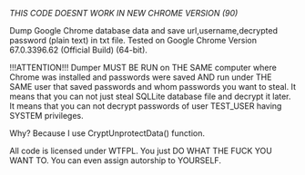 *THIS CODE DOESNT WORK IN NEW CHROME VERSION (90)*

Dump Google Chrome database data and save url,username,decrypted password (plain text) in txt file. 
Tested on Google Chrome Version 67.0.3396.62 (Official Build) (64-bit).

!!!ATTENTION!!! Dumper MUST BE RUN on THE SAME computer where Chrome was installed and passwords were saved AND run under THE SAME user that saved passwords and whom passwords you want to steal. It means that you can not just steal SQLLite database file and decrypt it later. It means that you can not decrypt passwords of user TEST_USER having SYSTEM privileges.

Why? Because I use CryptUnprotectData() function.

All code is licensed under WTFPL. You just DO WHAT THE FUCK YOU WANT TO. You can even assign autorship to YOURSELF.
